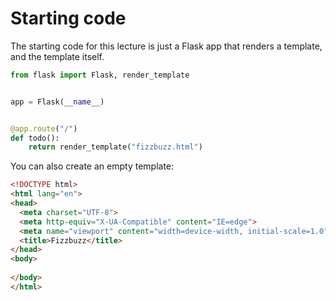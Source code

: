 # Starting code

The starting code for this lecture is just a Flask app that renders a template, and the template itself.

```py
from flask import Flask, render_template


app = Flask(__name__)


@app.route("/")
def todo():
    return render_template("fizzbuzz.html")
```

You can also create an empty template:

```html
<!DOCTYPE html>
<html lang="en">
<head>
  <meta charset="UTF-8">
  <meta http-equiv="X-UA-Compatible" content="IE=edge">
  <meta name="viewport" content="width=device-width, initial-scale=1.0">
  <title>Fizzbuzz</title>
</head>
<body>
  
</body>
</html>
```